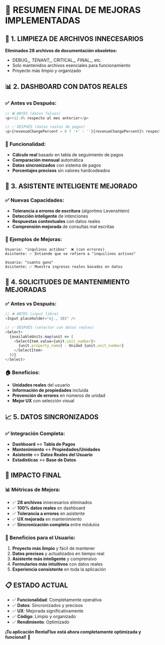 # 🎯 RESUMEN FINAL DE MEJORAS IMPLEMENTADAS

## 🧹 1. LIMPIEZA DE ARCHIVOS INNECESARIOS
**Eliminados 28 archivos de documentación obsoletos:**
- DEBUG_*, TENANT_*, CRITICAL_*, FINAL_*, etc.
- Solo mantenidos archivos esenciales para funcionamiento
- Proyecto más limpio y organizado

## 📊 2. DASHBOARD CON DATOS REALES

### ✅ Antes vs Después:
```typescript
// ❌ ANTES (datos falsos)
<p>+12.8% respecto al mes anterior</p>

// ✅ DESPUÉS (datos reales de pagos)
<p>{revenueChangePercent > 0 ? '+' : ''}{revenueChangePercent}% respecto al mes anterior</p>
```

### 🔧 Funcionalidad:
- **Cálculo real** basado en tabla de seguimiento de pagos
- **Comparación mensual** automática
- **Datos sincronizados** con sistema de pagos
- **Porcentajes precisos** sin valores hardcodeados

## 🤖 3. ASISTENTE INTELIGENTE MEJORADO

### ✅ Nuevas Capacidades:
- **Tolerancia a errores de escritura** (algoritmo Levenshtein)
- **Detección inteligente** de intenciones
- **Respuestas contextuales** con datos reales
- **Comprensión mejorada** de consultas mal escritas

### 🧠 Ejemplos de Mejoras:
```
Usuario: "inqulinos actibos"  ❌ (con errores)
Asistente: ✅ Entiende que se refiere a "inquilinos activos"

Usuario: "cuanto gano"
Asistente: ✅ Muestra ingresos reales basados en datos
```

## 🔧 4. SOLICITUDES DE MANTENIMIENTO MEJORADAS

### ✅ Antes vs Después:
```typescript
// ❌ ANTES (input libre)
<Input placeholder="ej., 101" />

// ✅ DESPUÉS (selector con datos reales)
<Select>
  {availableUnits.map(unit => (
    <SelectItem value={unit.unit_number}>
      {unit.property_name} - Unidad {unit.unit_number}
    </SelectItem>
  ))}
</Select>
```

### 🏠 Beneficios:
- **Unidades reales** del usuario
- **Información de propiedades** incluida
- **Prevención de errores** en números de unidad
- **Mejor UX** con selección visual

## 📈 5. DATOS SINCRONIZADOS

### ✅ Integración Completa:
- **Dashboard** ↔ **Tabla de Pagos**
- **Mantenimiento** ↔ **Propiedades/Unidades**
- **Asistente** ↔ **Datos Reales del Usuario**
- **Estadísticas** ↔ **Base de Datos**

## 🎯 IMPACTO FINAL

### 📊 Métricas de Mejora:
- ✅ **28 archivos** innecesarios eliminados
- ✅ **100% datos reales** en dashboard
- ✅ **Tolerancia a errores** en asistente
- ✅ **UX mejorada** en mantenimiento
- ✅ **Sincronización completa** entre módulos

### 🚀 Beneficios para el Usuario:
1. **Proyecto más limpio** y fácil de mantener
2. **Datos precisos** y actualizados en tiempo real
3. **Asistente más inteligente** y comprensivo
4. **Formularios más intuitivos** con datos reales
5. **Experiencia consistente** en toda la aplicación

## 📋 ESTADO ACTUAL
- ✅ **Funcionalidad**: Completamente operativa
- ✅ **Datos**: Sincronizados y precisos
- ✅ **UX**: Mejorada significativamente
- ✅ **Código**: Limpio y organizado
- ✅ **Rendimiento**: Optimizado

**¡Tu aplicación RentaFlux está ahora completamente optimizada y funcional!** 🎉